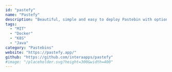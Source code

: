 ```yaml
---
id: "pastefy"
name: "Pastefy"
description: "Beautiful, simple and easy to deploy Pastebin with optional Client-Encryption, Multitab-Pastes, an API, a highlighted Editor and more."
tags:
  - "MIT"
  - "Docker"
  - "K8S"
  - "Java"
category: "Pastebins"
website: "https://pastefy.app/"
github: "https://github.com/interaapps/pastefy"
#image: "/placeholder.svg?height=300&width=400"
---
```


